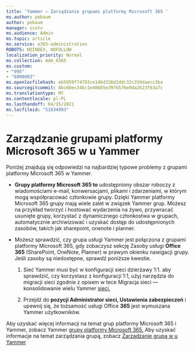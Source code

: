 ```yaml
---
title: 'Yammer — Zarządzanie grupami platformy Microsoft 365 '
ms.author: pebaum
author: pebaum
manager: scotv
ms.audience: Admin
ms.topic: article
ms.service: o365-administration
ROBOTS: NOINDEX, NOFOLLOW
localization_priority: Normal
ms.collection: Adm_O365
ms.custom:
- "995"
- "6000003"
ms.openlocfilehash: eb5959f74793ce146d326d2ddc32c359daecc3ba
ms.sourcegitcommit: 8bc60ec34bc1e40685e3976576e04a2623f63a7c
ms.translationtype: MT
ms.contentlocale: pl-PL
ms.lasthandoff: 04/15/2021
ms.locfileid: "51834093"
---
```

# <a name="manage-microsoft-365-groups-in-yammer"></a>Zarządzanie grupami platformy Microsoft 365 w u Yammer

Poniżej znajdują się odpowiedzi na najbardziej typowe problemy z grupami platformy Microsoft 365 w Yammer.

* **Grupy platformy Microsoft 365 to** udostępniony obszar roboczy z wiadomościami e-mail, konwersacjami, plikami i zdarzeniami, w którym mogą współpracować członkowie grupy. Dzięki Yammer platformy Microsoft 365 grupy mają wiele zalet w związek Yammer grup. Możesz na przykład tworzyć i hostować wydarzenia na żywo, przywracać usunięte grupy, korzystać z dynamicznego członkostwa w grupach, automatycznie archiwizować i uzyskać dostęp do udostępnionych zasobów, takich jak sharepoint, onenote i planner.

* Możesz sprawdzić, czy grupa usługi Yammer jest połączona z grupami platformy Microsoft 365, gdy zobaczysz sekcję Zasoby usługi **Office 365** (SharePoint, OneNote, Planner) w prawym okienku nawigacji grupy. Jeśli zasoby są niedostępne, sprawdź poniższe kwestie.

  1. Sieć Yammer musi być w konfiguracji sieci dzierżawy 1:1. aby sprawdzić, czy korzystasz z konfiguracji 1:1, użyj narzędzia do migracji sieci zgodnie z opisem w tece Migracja sieci — konsolidowanie wielu Yammer [sieci.](https://docs.microsoft.com/yammer/configure-your-yammer-network/consolidate-multiple-yammer-networks) 

  2. Przejdź do **pozycji Administrator sieci, Ustawienia zabezpieczeń** i upewnij się, że tożsamość usługi Office **365** jest wymuszana Yammer użytkowników.

Aby uzyskać więcej informacji na temat grup platformy Microsoft 365 i Yammer, zobacz Yammer [grupy platformy Microsoft 365.](https://docs.microsoft.com/yammer/manage-yammer-groups/yammer-and-office-365-groups) Aby uzyskać informacje na temat zarządzania grupą, zobacz [Zarządzanie grupą w u Yammer](https://support.office.com/article/Manage-a-group-in-Yammer-6e05c6d6-5548-4c88-89cd-e6757a514ef2)
